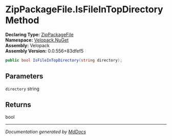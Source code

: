 ﻿<!--  
  <auto-generated>   
    The contents of this file were generated by a tool.  
    Changes to this file may be list if the file is regenerated  
  </auto-generated>   
-->

# ZipPackageFile.IsFileInTopDirectory Method

**Declaring Type:** [ZipPackageFile](../index.md)  
**Namespace:** [Velopack.NuGet](../../index.md)  
**Assembly:** Velopack  
**Assembly Version:** 0.0.556+83dfef5

```csharp
public bool IsFileInTopDirectory(string directory);
```

## Parameters

`directory`  string

## Returns

bool

___

*Documentation generated by [MdDocs](https://github.com/ap0llo/mddocs)*
